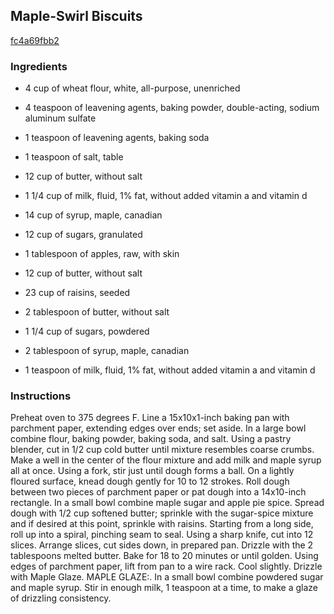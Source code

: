 ## Maple-Swirl Biscuits

[fc4a69fbb2](http://www.food.com/recipe/maple-swirl-biscuits-490302)

### Ingredients

 - 4 cup of wheat flour, white, all-purpose, unenriched

 - 4 teaspoon of leavening agents, baking powder, double-acting, sodium aluminum sulfate

 - 1 teaspoon of leavening agents, baking soda

 - 1 teaspoon of salt, table

 - 12 cup of butter, without salt

 - 1 1/4 cup of milk, fluid, 1% fat, without added vitamin a and vitamin d

 - 14 cup of syrup, maple, canadian

 - 12 cup of sugars, granulated

 - 1 tablespoon of apples, raw, with skin

 - 12 cup of butter, without salt

 - 23 cup of raisins, seeded

 - 2 tablespoon of butter, without salt

 - 1 1/4 cup of sugars, powdered

 - 2 tablespoon of syrup, maple, canadian

 - 1 teaspoon of milk, fluid, 1% fat, without added vitamin a and vitamin d

### Instructions

Preheat oven to 375 degrees F. Line a 15x10x1-inch baking pan with parchment paper, extending edges over ends; set aside. In a large bowl combine flour, baking powder, baking soda, and salt. Using a pastry blender, cut in 1/2 cup cold butter until mixture resembles coarse crumbs. Make a well in the center of the flour mixture and add milk and maple syrup all at once. Using a fork, stir just until dough forms a ball. On a lightly floured surface, knead dough gently for 10 to 12 strokes. Roll dough between two pieces of parchment paper or pat dough into a 14x10-inch rectangle. In a small bowl combine maple sugar and apple pie spice. Spread dough with 1/2 cup softened butter; sprinkle with the sugar-spice mixture and if desired at this point, sprinkle with raisins. Starting from a long side, roll up into a spiral, pinching seam to seal. Using a sharp knife, cut into 12 slices. Arrange slices, cut sides down, in prepared pan. Drizzle with the 2 tablespoons melted butter. Bake for 18 to 20 minutes or until golden. Using edges of parchment paper, lift from pan to a wire rack. Cool slightly. Drizzle with Maple Glaze. MAPLE GLAZE:. In a small bowl combine powdered sugar and maple syrup. Stir in enough milk, 1 teaspoon at a time, to make a glaze of drizzling consistency.